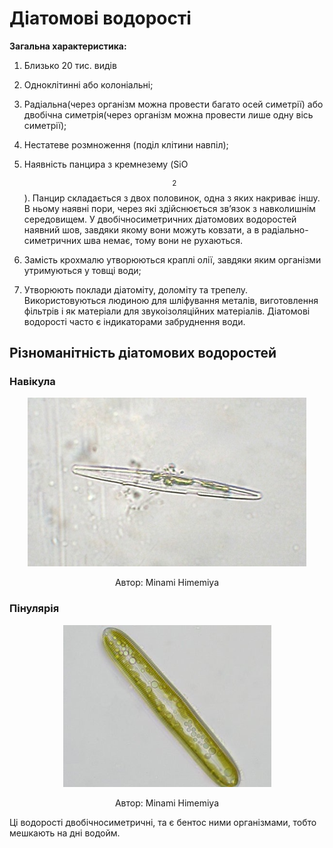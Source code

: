 # Діатомові водорості

**Загальна характеристика:**

1.  Близько 20 тис. видів

2.  Одноклітинні або колоніальні;

3.  Радіальна(через організм можна провести багато осей симетрії) або двобічна симетрія(через організм можна провести лише одну вісь симетрії);

4.  Нестатеве розмноження (поділ клітини навпіл);

5.  Наявність панцира з кремнезему (SiO$$_2$$). Панцир складається з двох половинок, одна з яких накриває іншу. В ньому наявні пори, через які здійснюється зв’язок з навколишнім середовищем. У двобічносиметричних діатомових водоростей наявний шов, завдяки якому вони можуть ковзати, а в радіально-симетричних шва немає, тому вони не рухаються.

6.  Замість крохмалю утворюються краплі олії, завдяки яким організми утримуються у товщі води;

7.  Утворюють поклади діатоміту, доломіту та трепелу. Використовуються людиною для шліфування металів, виготовлення фільтрів і як матеріали для звукоізоляційних матеріалів. Діатомові водорості часто є індикаторами забруднення води.

## Рiзноманiтнiсть дiатомових водоростей
### Навiкула

<div align="center">
<img src="7.jpg">
<p>Автор: <span class="p1">Minami Himemiya</span></p>
</div>

### Пінулярія

<div align="center">
<img src="8.png">
<p>Автор: <span class="p1">Minami Himemiya</span></p>
</div>

Ці водорості двобічносиметричні, та є <span class="p1">бентос</span> ними організмами, тобто мешкають на дні водойм.

